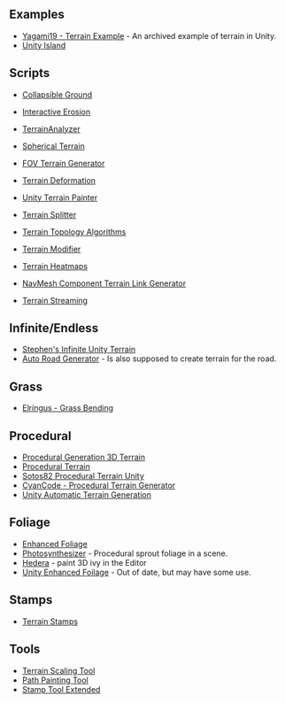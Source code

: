 ## Examples

* [Yagami19 - Terrain Example](https://github.com/Yagami19/TerrainExample) - An archived example of terrain in Unity.
* [Unity Island](https://github.com/humbertodias/unity-island)
## Scripts
* [Collapsible Ground](https://github.com/MaxwellGengYF/Unity-Collapsible-Ground)

* [Interactive Erosion](https://github.com/Scrawk/Interactive-Erosion)

* [TerrainAnalyzer](https://github.com/superjamesmccafferty/TerrainAnalyzer)
* [Spherical Terrain](https://github.com/tjbaron/UnityTerrain)
* [FOV Terrain Generator](https://github.com/ScienceExp/Unity-FOV-Terrain-Generator)
* [Terrain Deformation](https://armedunity.com/topic/5-unity3d-terrain-deformation-real-time/)

* [Unity Terrain Painter](https://github.com/drParadox312/Unity-TerrainPainter)
* [Terrain Splitter](https://github.com/ExpressoBits/STerrainSplit)

* [Terrain Topology Algorithms](https://github.com/Scrawk/Terrain-Topology-Algorithms)

* [Terrain Modifier](https://github.com/mogoson/TerrainModifier)
* [Terrain Heatmaps](https://github.com/EdwardAndrew/UnityTerrainHeatmaps)
* [NavMesh Component Terrain Link Generator](https://github.com/Fove/NavMeshComponentTerrainLinkGenerator)
* [Terrain Streaming](https://github.com/ferdbold/unity-terrain-streaming)
## Infinite/Endless
* [Stephen's Infinite Unity Terrain](https://github.com/StephenLujan/Stephen-s-Infinite-Unity-Terrain)
* [Auto Road Generator](https://github.com/Atezai/Auto-Road-Generator) - Is also supposed to create terrain for the road.
## Grass
* [Elringus - Grass Bending](https://github.com/Elringus/GrassBending)
## Procedural
* [Procedural Generation 3D Terrain](https://github.com/killicolin/Procedural-Generation-3D-Terrain-Unity-)
* [Procedural Terrain](https://github.com/Daniel466/Procedural-Terrain-Generation-with-Unity)
* [Sotos82 Procedural Terrain Unity](https://github.com/sotos82/ProceduralTerrainUnity)
* [CyanCode - Procedural Terrain Generator](https://github.com/CyanCode/Procedural-Terrain-Generator)
* [Unity Automatic Terrain Generation](https://github.com/aiczk/Unity-Automatic-terrain-generation)

## Foliage
* [Enhanced Foliage](https://github.com/marmitaTH/unity-enhanced-foliage)
* [Photosynthesizer](https://github.com/alexismorin/Photosynthesizer) - Procedural sprout foliage in a scene.
* [Hedera](https://github.com/radiatoryang/hedera) - paint 3D ivy in the Editor
* [Unity Enhanced Foilage](https://github.com/marmitoTH/unity-enhanced-foliage) - Out of date, but may have some use.

## Stamps
* [Terrain Stamps](https://github.com/Roland09/Terrain-Stamps)

## Tools
* [Terrain Scaling Tool](https://github.com/null511/Unity.TerrainScalingTool)
* [Path Painting Tool](https://github.com/Roland09/PathPaintTool)
* [Stamp Tool Extended](https://github.com/Roland09/StampToolExtended)
